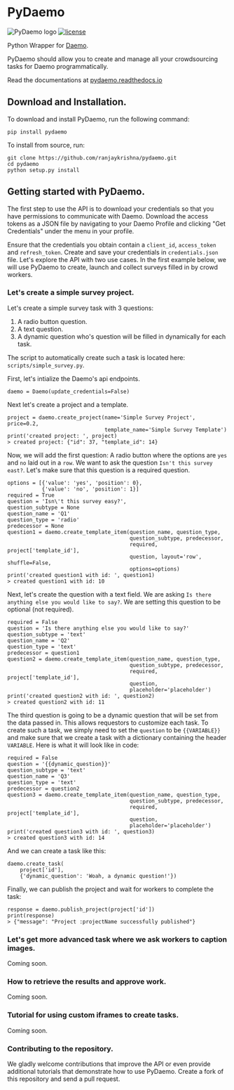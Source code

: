 # PyDaemo
![PyDaemo logo](http://hci.stanford.edu/publications/2017/crowdresearch/logo.jpg)
[![license](https://img.shields.io/github/license/mashape/apistatus.svg?maxAge=2592000)](https://github.com/ranjaykrishna/pydaemo/blob/master/LICENSE)

Python Wrapper for [Daemo](https://daemo.stanford.edu).

PyDaemo should allow you to create and manage all your crowdsourcing tasks for Daemo programmatically.

Read the documentations at [pydaemo.readthedocs.io](http://pydaemo.readthedocs.io)

## Download and Installation.

To download and install PyDaemo, run the following command:
```
pip install pydaemo
```

To install from source, run:
```
git clone https://github.com/ranjaykrishna/pydaemo.git
cd pydaemo
python setup.py install
```

## Getting started with PyDaemo.
The first step to use the API is to download your credentials so that you have permissions to communicate with Daemo. Download the access tokens as a JSON file by navigating to your Daemo Profile and clicking "Get Credentials" under the menu in your profile.

Ensure that the credentials you obtain contain a `client_id`, `access_token` and `refresh_token`. Create and save your credentials in `credentials.json` file. Let's explore the API with two use cases. In the first example below, we will use PyDaemo to create, launch and collect surveys filled in by crowd workers.

### Let's create a simple survey project.
Let's create a simple survey task with 3 questions:
1. A radio button question.
2. A text question.
3. A dynamic question who's question will be filled in dynamically for each task.

The script to automatically create such a task is located here: `scripts/simple_survey.py`.

First, let's intialize the Daemo's api endpoints.
```
daemo = Daemo(update_credentials=False)
```

Next let's create a project and a template.
```
project = daemo.create_project(name='Simple Survey Project', price=0.2,
                               template_name='Simple Survey Template')
print('created project: ', project)
> created project: {"id": 37, "template_id": 14}
```

Now, we will add the first question: A radio button where the options are `yes` and `no` laid out in a `row`. We want to ask the question `Isn't this survey east?`. Let's make sure that this question is a required question.
```
options = [{'value': 'yes', 'position': 0},
           {'value': 'no', 'position': 1}]
required = True
question = 'Isn\'t this survey easy?',
question_subtype = None
question_name = 'Q1'
question_type = 'radio'
predecessor = None
question1 = daemo.create_template_item(question_name, question_type, 
                                       question_subtype, predecessor,
                                       required, project['template_id'],
                                       question, layout='row', shuffle=False,
                                       options=options)
print('created question1 with id: ', question1)
> created question1 with id: 10
```

Next, let's create the question with a text field. We are asking `Is there anything else you would like to say?`. We are setting this question to be optional (not required).
```
required = False
question = 'Is there anything else you would like to say?'
question_subtype = 'text'
question_name = 'Q2'
question_type = 'text'
predecessor = question1
question2 = daemo.create_template_item(question_name, question_type,
                                       question_subtype, predecessor,
                                       required, project['template_id'],
                                       question,
                                       placeholder='placeholder')
print('created question2 with id: ', question2)
> created question2 with id: 11
```

The third question is going to be a dynamic question that will be set from the data passed in. This allows requestors to customize each task. To create such a task, we simply need to set the `question` to be `{{VARIABLE}}` and make sure that we create a task with a dictionary  containing the header `VARIABLE`. Here is what it will look like in code:
```
required = False
question = '{{dynamic_question}}'
question_subtype = 'text'
question_name = 'Q3'
question_type = 'text'
predecessor = question2
question3 = daemo.create_template_item(question_name, question_type,
                                       question_subtype, predecessor,
                                       required, project['template_id'],
                                       question,
                                       placeholder='placeholder')
print('created question3 with id: ', question3)
> created question3 with id: 14
```

And we can create a task like this:
```
daemo.create_task(
    project['id'],
    {'dynamic_question': 'Woah, a dynamic question!'})
```

Finally, we can publish the project and wait for workers to complete the task:
```
response = daemo.publish_project(project['id'])
print(response)
> {"message": "Project :projectName successfully published"}
```


### Let's get more advanced task where we ask workers to caption images. 
Coming soon.

### How to retrieve the results and approve work.
Coming soon.

### Tutorial for using custom iframes to create tasks.
Coming soon.

### Contributing to the repository.
We gladly welcome contributions that improve the API or even provide additional tutorials that demonstrate how to use PyDaemo. Create a fork of this repository and send a pull request.
